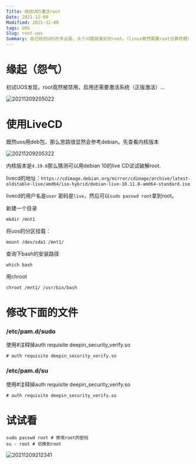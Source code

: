 ```yaml
---
Title: 统信UOS激活root
Date: 2021-12-09
Modified: 2021-12-09
tags: UOS
Slug: root-uos
Summary: 自己玩玩UOS的专业版，头个问题就是如何root。（linux竟然需要root也算奇葩）
---
```


# 缘起（怨气）

初试UOS发现，root竟然被禁用，启用还需要激活系统（正版激活）...

![20211209205022]({static}/images/20211209205022.png)


# 使用LiveCD

既然uos用deb包，那么思路很显然会参考debian。先查看内核版本

![20211209205322]({static}/images/20211209205322.png)

内核版本是`4.19.0`那么猜测可以用debian 10的live CD试试破解root.

livecd的地址：`https://cdimage.debian.org/mirror/cdimage/archive/latest-oldstable-live/amd64/iso-hybrid/debian-live-10.11.0-amd64-standard.iso`

livecd的用户名是`user` 密码是`live`，然后可以`sudo passwd root`拿到root。

新建一个目录

    mkdir /mnt1

将uos的分区挂载：

    mount /dev/sda1 /mnt1/

查询下bash的安装路径

    which bash

用chroot

    chroot /mnt1/ /usr/bin/bash

# 修改下面的文件

### /etc/pam.d/sudo

使用#注释掉auth requisite deepin_security_verify.so

    # auth requisite deepin_security_verify.so

### /etc/pam.d/su

使用#注释掉auth requisite deepin_security_verify.so

    # auth requisite deepin_security_verify.so

# 试试看

    sudo passwd root # 修改root的密码
    su - root # 切换到root


![20211209212341]({static}/images/20211209212341.png)
